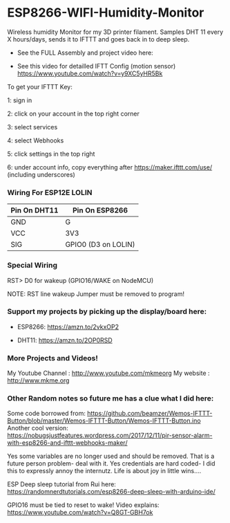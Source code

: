 # ESP8266-WIFI-Humidity-Monitor
Wireless humidity Monitor for my 3D printer filament. Samples DHT 11 every X hours/days, sends it to IFTTT and goes back in to deep sleep.

* See the FULL Assembly and project video here: 

* See this video for detailled IFTT Config (motion sensor) https://www.youtube.com/watch?v=y9XC5yHR5Bk 

To get your IFTTT Key:

1: sign in 

2: click on your account in the top right corner 

3: select services 

4: select Webhooks 

5: click settings in the top right 

6: under account info, copy everything after https://maker.ifttt.com/use/   (including underscores)﻿

### Wiring For ESP12E LOLIN 

| Pin On DHT11| Pin On ESP8266|
| ------------- |----------------|
| GND     | G |
| VCC     | 3V3 |
| SIG    | GPIO0 (D3 on LOLIN) |

### Special Wiring

RST> D0 for wakeup (GPIO16/WAKE on NodeMCU)

NOTE: RST line wakeup Jumper must be removed to program!


### Support my projects by picking up the display/board here:

* ESP8266: https://amzn.to/2vkxOP2

* DHT11: https://amzn.to/2OP0RSD

### More Projects and Videos!
My Youtube Channel  : http://www.youtube.com/mkmeorg
My website   : http://www.mkme.org


### Other Random notes so future me has a clue what I did here:
Some code borrowed from: https://github.com/beamzer/Wemos-IFTTT-Button/blob/master/Wemos-IFTTT-Button/Wemos-IFTTT-Button.ino
Another cool version: https://nobugsjustfeatures.wordpress.com/2017/12/11/pir-sensor-alarm-with-esp8266-and-ifttt-webhooks-maker/

Yes some variables are no longer used and should be removed. That is a future person problem- deal with it.
Yes credentials are hard coded- I did this to expressly annoy the internutz. Life is about joy in little wins....

ESP Deep sleep tutorial from Rui here: https://randomnerdtutorials.com/esp8266-deep-sleep-with-arduino-ide/

GPIO16 must be tied to reset to wake!
Video explains: https://www.youtube.com/watch?v=Q8GT-GBH7ok